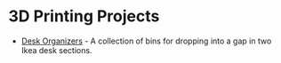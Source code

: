 3D Printing Projects
====================

- [Desk Organizers](./tree/master/desk_organizers) - A collection of bins for dropping into a gap in two Ikea desk sections.
